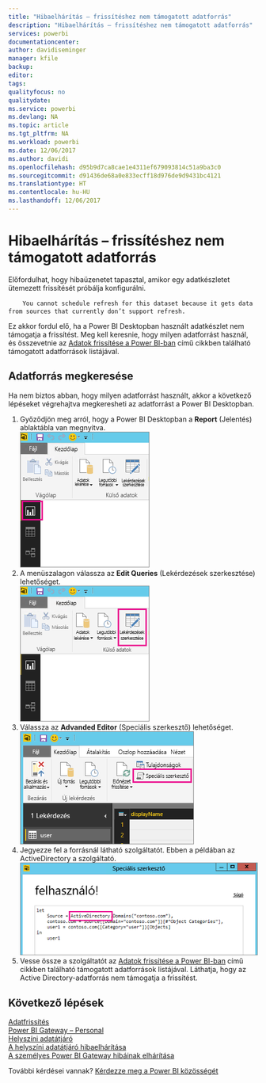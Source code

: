 ```yaml
---
title: "Hibaelhárítás – frissítéshez nem támogatott adatforrás"
description: "Hibaelhárítás – frissítéshez nem támogatott adatforrás"
services: powerbi
documentationcenter: 
author: davidiseminger
manager: kfile
backup: 
editor: 
tags: 
qualityfocus: no
qualitydate: 
ms.service: powerbi
ms.devlang: NA
ms.topic: article
ms.tgt_pltfrm: NA
ms.workload: powerbi
ms.date: 12/06/2017
ms.author: davidi
ms.openlocfilehash: d95b9d7ca8cae1e4311ef679093814c51a9ba3c0
ms.sourcegitcommit: d91436de68a0e833ecff18d976de9d9431bc4121
ms.translationtype: HT
ms.contentlocale: hu-HU
ms.lasthandoff: 12/06/2017
---
```

# <a name="troubleshooting-unsupported-data-source-for-refresh"></a>Hibaelhárítás – frissítéshez nem támogatott adatforrás
Előfordulhat, hogy hibaüzenetet tapasztal, amikor egy adatkészletet ütemezett frissítését próbálja konfigurálni.

        You cannot schedule refresh for this dataset because it gets data from sources that currently don’t support refresh.

Ez akkor fordul elő, ha a Power BI Desktopban használt adatkészlet nem támogatja a frissítést. Meg kell keresnie, hogy milyen adatforrást használ, és összevetnie az [Adatok frissítése a Power BI-ban](refresh-data.md) című cikkben található támogatott adatforrások listájával. 

## <a name="find-the-data-source"></a>Adatforrás megkeresése
Ha nem biztos abban, hogy milyen adatforrást használt, akkor a következő lépéseket végrehajtva megkeresheti az adatforrást a Power BI Desktopban.  

1. Győződjön meg arról, hogy a Power BI Desktopban a **Report** (Jelentés) ablaktábla van megnyitva.  
   ![](media/service-admin-troubleshoot-unsupported-data-source-for-refresh/tshoot-report-pane.png)
2. A menüszalagon válassza az **Edit Queries** (Lekérdezések szerkesztése) lehetőséget.  
   ![](media/service-admin-troubleshoot-unsupported-data-source-for-refresh/tshoot-edit-queries.png)
3. Válassza az **Advanded Editor** (Speciális szerkesztő) lehetőséget.  
   ![](media/service-admin-troubleshoot-unsupported-data-source-for-refresh/tshoot-advanced-editor.png)
4. Jegyezze fel a forrásnál látható szolgáltatót.  Ebben a példában az ActiveDirectory a szolgáltató.  
   ![](media/service-admin-troubleshoot-unsupported-data-source-for-refresh/tshoot-provider.png)
5. Vesse össze a szolgáltatót az [Adatok frissítése a Power BI-ban](refresh-data.md) című cikkben található támogatott adatforrások listájával.  Láthatja, hogy az Active Directory-adatforrás nem támogatja a frissítést.  

## <a name="next-steps"></a>Következő lépések
[Adatfrissítés](refresh-data.md)  
[Power BI Gateway – Personal](personal-gateway.md)  
[Helyszíni adatátjáró](service-gateway-onprem.md)  
[A helyszíni adatátjáró hibaelhárítása](service-gateway-onprem-tshoot.md)  
[A személyes Power BI Gateway hibáinak elhárítása](service-admin-troubleshooting-power-bi-personal-gateway.md)  

További kérdései vannak? [Kérdezze meg a Power BI közösségét](http://community.powerbi.com/)

